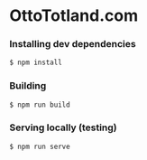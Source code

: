 OttoTotland.com
===============

### Installing dev dependencies

```bash
$ npm install
```

### Building

```bash
$ npm run build
```

### Serving locally (testing)

```bash
$ npm run serve
```
